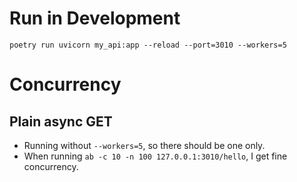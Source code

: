 
# Run in Development

```
poetry run uvicorn my_api:app --reload --port=3010 --workers=5
```

# Concurrency

## Plain async GET

* Running without `--workers=5`, so there should be one only.
* When running `ab -c 10 -n 100 127.0.0.1:3010/hello`, I get fine concurrency.

